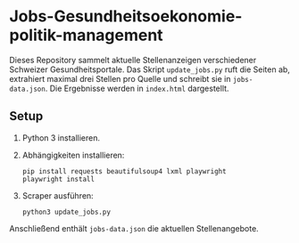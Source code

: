 # Jobs-Gesundheitsoekonomie-politik-management

Dieses Repository sammelt aktuelle Stellenanzeigen verschiedener Schweizer Gesundheitsportale. Das Skript `update_jobs.py` ruft die Seiten ab, extrahiert maximal drei Stellen pro Quelle und schreibt sie in `jobs-data.json`. Die Ergebnisse werden in `index.html` dargestellt.

## Setup

1. Python 3 installieren.
2. Abhängigkeiten installieren:

   ```
   pip install requests beautifulsoup4 lxml playwright
   playwright install
   ```

3. Scraper ausführen:

   ```
   python3 update_jobs.py
   ```

Anschließend enthält `jobs-data.json` die aktuellen Stellenangebote.
